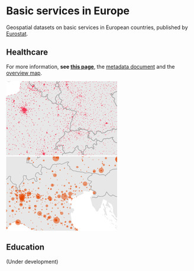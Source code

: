 # Basic services in Europe

Geospatial datasets on basic services in European countries, published by [Eurostat](https://ec.europa.eu/eurostat/).

## Healthcare

For more information, **see [this page](https://ec.europa.eu/eurostat/web/gisco/geodata/reference-data/healthcare-services)**, the [metadata document](https://github.com/eurostat/healthcare-services/blob/master/data/healthcare/metadata.pdf) and the [overview map](https://eurostat.github.io/basic-services/map/healthcare/).

[![healthcare services in Europe](docs/img_healthcare/overview.png)](https://ec.europa.eu/eurostat/web/gisco/geodata/reference-data/healthcare-services) [![healthcare services in Europe](docs/img_healthcare/overview_size.png)](https://ec.europa.eu/eurostat/web/gisco/geodata/reference-data/healthcare-services)

## Education

(Under development)
